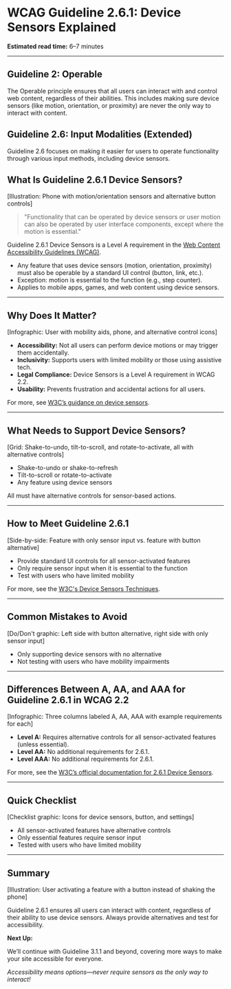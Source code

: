 <!--
title: WCAG Guideline 2.6.1: Device Sensors Explained
series: Making the Web Accessible for All
description: A practical guide to WCAG Guideline 2.6.1 (Device Sensors)—what it means, why it matters, and how to ensure device sensors are never the only way to interact with content.
keywords: wcag 2.6.1, device sensors, accessibility, web standards, motion sensors, user input
image: wcag-2-6-1-device-sensors.png
imageAlt: Illustration of a phone with motion and orientation sensors and alternative controls
status: draft
-->

# **WCAG Guideline 2.6.1: Device Sensors Explained**

**Estimated read time:** 6–7 minutes

---

## **Guideline 2: Operable**

The Operable principle ensures that all users can interact with and control web content, regardless of their abilities. This includes making sure device sensors (like motion, orientation, or proximity) are never the only way to interact with content.

## **Guideline 2.6: Input Modalities (Extended)**

Guideline 2.6 focuses on making it easier for users to operate functionality through various input methods, including device sensors.

## **What Is Guideline 2.6.1 Device Sensors?**

[Illustration: Phone with motion/orientation sensors and alternative button controls]

> "Functionality that can be operated by device sensors or user motion can also be operated by user interface components, except where the motion is essential."

Guideline 2.6.1 Device Sensors is a Level A requirement in the [Web Content Accessibility Guidelines (WCAG)](https://www.w3.org/WAI/WCAG22/quickref/#device-sensors).

- Any feature that uses device sensors (motion, orientation, proximity) must also be operable by a standard UI control (button, link, etc.).
- Exception: motion is essential to the function (e.g., step counter).
- Applies to mobile apps, games, and web content using device sensors.

---

## **Why Does It Matter?**

[Infographic: User with mobility aids, phone, and alternative control icons]

- **Accessibility:** Not all users can perform device motions or may trigger them accidentally.
- **Inclusivity:** Supports users with limited mobility or those using assistive tech.
- **Legal Compliance:** Device Sensors is a Level A requirement in WCAG 2.2.
- **Usability:** Prevents frustration and accidental actions for all users.

For more, see [W3C’s guidance on device sensors](https://www.w3.org/WAI/WCAG22/Understanding/device-sensors.html).

---

## **What Needs to Support Device Sensors?**

[Grid: Shake-to-undo, tilt-to-scroll, and rotate-to-activate, all with alternative controls]

- Shake-to-undo or shake-to-refresh
- Tilt-to-scroll or rotate-to-activate
- Any feature using device sensors

All must have alternative controls for sensor-based actions.

---

## **How to Meet Guideline 2.6.1**

[Side-by-side: Feature with only sensor input vs. feature with button alternative]

- Provide standard UI controls for all sensor-activated features
- Only require sensor input when it is essential to the function
- Test with users who have limited mobility

For more, see the [W3C's Device Sensors Techniques](https://www.w3.org/WAI/WCAG22/Techniques/general/G218).

---

## **Common Mistakes to Avoid**

[Do/Don't graphic: Left side with button alternative, right side with only sensor input]

- Only supporting device sensors with no alternative
- Not testing with users who have mobility impairments

---

## **Differences Between A, AA, and AAA for Guideline 2.6.1 in WCAG 2.2**

[Infographic: Three columns labeled A, AA, AAA with example requirements for each]

- **Level A:** Requires alternative controls for all sensor-activated features (unless essential).
- **Level AA:** No additional requirements for 2.6.1.
- **Level AAA:** No additional requirements for 2.6.1.

For more, see the [W3C’s official documentation for 2.6.1 Device Sensors](https://www.w3.org/WAI/WCAG22/Understanding/device-sensors.html).

---

## **Quick Checklist**

[Checklist graphic: Icons for device sensors, button, and settings]

- All sensor-activated features have alternative controls
- Only essential features require sensor input
- Tested with users who have limited mobility

---

## **Summary**

[Illustration: User activating a feature with a button instead of shaking the phone]

Guideline 2.6.1 ensures all users can interact with content, regardless of their ability to use device sensors. Always provide alternatives and test for accessibility.

**Next Up:**

We’ll continue with Guideline 3.1.1 and beyond, covering more ways to make your site accessible for everyone.

*Accessibility means options—never require sensors as the only way to interact!*
